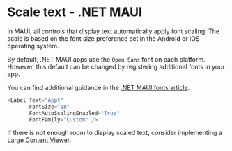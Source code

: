 # Scale text - .NET MAUI

In MAUI, all controls that display text automatically apply font scaling. The scale is based on the font size preference set in the Android or iOS operating system.

By default, .NET MAUI apps use the `Open Sans` font on each platform. However, this default can be changed by registering additional fonts in your app.

You can find additional guidance in the [.NET MAUI fonts article](https://learn.microsoft.com/en-us/dotnet/maui/user-interface/fonts?view=net-maui-8.0).

```csharp
<Label Text="Appt"
       FontSize="18"
       FontAutoScalingEnabled="True"
       FontFamily="Custom" />
```

If there is not enough room to display scaled text, consider implementing a [Large Content Viewer](https://developer.apple.com/videos/play/wwdc2019/261/).
